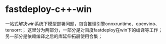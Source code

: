 # fastdeploy-c++-win
一站式解决win系统下模型部署问题，包含推理引擎onnxruntime、openvino、tensorrt；
这里分为两部分，一部分是对百度fastdeploy在win下的编译等工作；另一部分是依赖编译之后的库延伸拓展使用合集；

